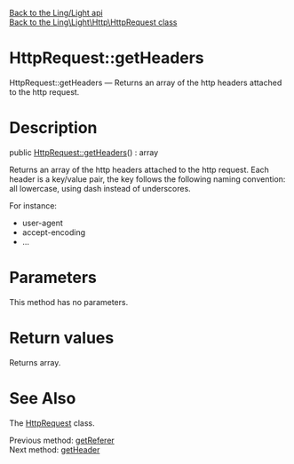[Back to the Ling/Light api](https://github.com/lingtalfi/Light/blob/master/doc/api/Ling/Light.md)<br>
[Back to the Ling\Light\Http\HttpRequest class](https://github.com/lingtalfi/Light/blob/master/doc/api/Ling/Light/Http/HttpRequest.md)


HttpRequest::getHeaders
================



HttpRequest::getHeaders — Returns an array of the http headers attached to the http request.




Description
================


public [HttpRequest::getHeaders](https://github.com/lingtalfi/Light/blob/master/doc/api/Ling/Light/Http/HttpRequest/getHeaders.md)() : array




Returns an array of the http headers attached to the http request.
Each header is a key/value pair, the key follows the following naming convention: all lowercase,
using dash instead of underscores.

For instance:
- user-agent
- accept-encoding
- ...




Parameters
================

This method has no parameters.


Return values
================

Returns array.








See Also
================

The [HttpRequest](https://github.com/lingtalfi/Light/blob/master/doc/api/Ling/Light/Http/HttpRequest.md) class.

Previous method: [getReferer](https://github.com/lingtalfi/Light/blob/master/doc/api/Ling/Light/Http/HttpRequest/getReferer.md)<br>Next method: [getHeader](https://github.com/lingtalfi/Light/blob/master/doc/api/Ling/Light/Http/HttpRequest/getHeader.md)<br>

